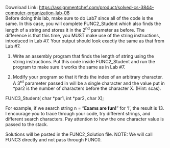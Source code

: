 Download Link: https://assignmentchef.com/product/solved-cs-3844-computer-organization-lab-08
<br>
Before doing this lab, make sure to do Lab7 since all of the code is the same. In this case, you will complete FUNC2_Student which also finds the length of a string and stores it in the 2<sup>nd</sup> parameter as before. The difference is that this time, you MUST make use of the string instructions, introduced in Lab #7. Your output should look exactly the same as that from Lab #7.




<ol>

 <li>Write an assembly program that finds the length of string using the string instructions. Put this code inside FUNC2_Student and run the program to make sure it works the same as in Lab #7.</li>

</ol>




<ol start="2">

 <li>Modify your program so that it finds the index of an arbitrary character. A 3<sup>rd</sup> parameter passed in will be a single character and the value put in *par2 is the number of characters before the character X. (Hint: scas).</li>

</ol>




FUNC3_Student( char *par1, int *par2, char X);




For example, if we search string n = “<strong>Exams are fun!</strong>” for ‘!’, the result is 13. I encourage you to trace through your code, try different strings, and different search characters. Pay attention to how the one character value is passed to the stack.




Solutions will be posted in the FUNC2_Solution file.  NOTE: We will call FUNC3 directly and not pass through FUNC0.